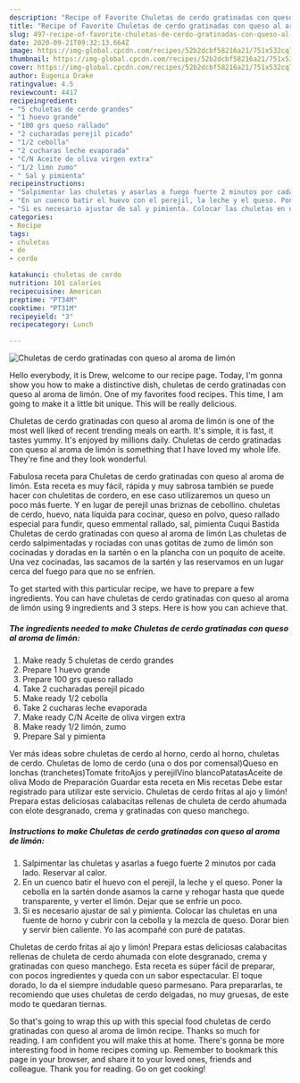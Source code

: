 ```yaml
---
description: "Recipe of Favorite Chuletas de cerdo gratinadas con queso al aroma de limón"
title: "Recipe of Favorite Chuletas de cerdo gratinadas con queso al aroma de limón"
slug: 497-recipe-of-favorite-chuletas-de-cerdo-gratinadas-con-queso-al-aroma-de-limon
date: 2020-09-21T09:32:13.664Z
image: https://img-global.cpcdn.com/recipes/52b2dcbf58216a21/751x532cq70/chuletas-de-cerdo-gratinadas-con-queso-al-aroma-de-limon-foto-principal.jpg
thumbnail: https://img-global.cpcdn.com/recipes/52b2dcbf58216a21/751x532cq70/chuletas-de-cerdo-gratinadas-con-queso-al-aroma-de-limon-foto-principal.jpg
cover: https://img-global.cpcdn.com/recipes/52b2dcbf58216a21/751x532cq70/chuletas-de-cerdo-gratinadas-con-queso-al-aroma-de-limon-foto-principal.jpg
author: Eugenia Drake
ratingvalue: 4.5
reviewcount: 4417
recipeingredient:
- "5 chuletas de cerdo grandes"
- "1 huevo grande"
- "100 grs queso rallado"
- "2 cucharadas perejil picado"
- "1/2 cebolla"
- "2 cucharas leche evaporada"
- "C/N Aceite de oliva virgen extra"
- "1/2 limn zumo"
- " Sal y pimienta"
recipeinstructions:
- "Salpimentar las chuletas y asarlas a fuego fuerte 2 minutos por cada lado. Reservar al calor."
- "En un cuenco batir el huevo con el perejil, la leche y el queso. Poner la cebolla en la sartén donde asamos la carne y rehogar hasta que quede transparente, y verter el limón. Dejar que se enfríe un poco."
- "Si es necesario ajustar de sal y pimienta. Colocar las chuletas en una fuente de horno y cubrir con la cebolla y la mezcla de queso. Dorar bien y servir bien caliente. Yo las acompañé con puré de patatas."
categories:
- Recipe
tags:
- chuletas
- de
- cerdo

katakunci: chuletas de cerdo 
nutrition: 101 calories
recipecuisine: American
preptime: "PT34M"
cooktime: "PT31M"
recipeyield: "3"
recipecategory: Lunch

---
```



![Chuletas de cerdo gratinadas con queso al aroma de limón](https://img-global.cpcdn.com/recipes/52b2dcbf58216a21/751x532cq70/chuletas-de-cerdo-gratinadas-con-queso-al-aroma-de-limon-foto-principal.jpg)

Hello everybody, it is Drew, welcome to our recipe page. Today, I'm gonna show you how to make a distinctive dish, chuletas de cerdo gratinadas con queso al aroma de limón. One of my favorites food recipes. This time, I am going to make it a little bit unique. This will be really delicious.

Chuletas de cerdo gratinadas con queso al aroma de limón is one of the most well liked of recent trending meals on earth. It's simple, it is fast, it tastes yummy. It's enjoyed by millions daily. Chuletas de cerdo gratinadas con queso al aroma de limón is something that I have loved my whole life. They're fine and they look wonderful.

Fabulosa receta para Chuletas de cerdo gratinadas con queso al aroma de limón. Esta receta es muy fácil, rápida y muy sabrosa también se puede hacer con chuletitas de cordero, en ese caso utilizaremos un queso un poco más fuerte. Y en lugar de perejil unas briznas de cebollino. chuletas de cerdo, huevo, nata líquida para cocinar, queso en polvo, queso rallado especial para fundir, queso emmental rallado, sal, pimienta Cuqui Bastida Chuletas de cerdo gratinadas con queso al aroma de limón Las chuletas de cerdo salpimentadas y rociadas con unas gotitas de zumo de limón son cocinadas y doradas en la sartén o en la plancha con un poquito de aceite. Una vez cocinadas, las sacamos de la sartén y las reservamos en un lugar cerca del fuego para que no se enfríen.


To get started with this particular recipe, we have to prepare a few ingredients. You can have chuletas de cerdo gratinadas con queso al aroma de limón using 9 ingredients and 3 steps. Here is how you can achieve that.

<!--inarticleads1-->

##### The ingredients needed to make Chuletas de cerdo gratinadas con queso al aroma de limón:

1. Make ready 5 chuletas de cerdo grandes
1. Prepare 1 huevo grande
1. Prepare 100 grs queso rallado
1. Take 2 cucharadas perejil picado
1. Make ready 1/2 cebolla
1. Take 2 cucharas leche evaporada
1. Make ready C/N Aceite de oliva virgen extra
1. Make ready 1/2 limón, zumo
1. Prepare  Sal y pimienta


Ver más ideas sobre chuletas de cerdo al horno, cerdo al horno, chuletas de cerdo. Chuletas de lomo de cerdo (una o dos por comensal)Queso en lonchas (tranchetes)Tomate fritoAjos y perejilVino blancoPatatasAceite de oliva Modo de Preparación Guardar esta receta en Mis recetas Debe estar registrado para utilizar este servicio. Chuletas de cerdo fritas al ajo y limón! Prepara estas deliciosas calabacitas rellenas de chuleta de cerdo ahumada con elote desgranado, crema y gratinadas con queso manchego. 

<!--inarticleads2-->

##### Instructions to make Chuletas de cerdo gratinadas con queso al aroma de limón:

1. Salpimentar las chuletas y asarlas a fuego fuerte 2 minutos por cada lado. Reservar al calor.
1. En un cuenco batir el huevo con el perejil, la leche y el queso. Poner la cebolla en la sartén donde asamos la carne y rehogar hasta que quede transparente, y verter el limón. Dejar que se enfríe un poco.
1. Si es necesario ajustar de sal y pimienta. Colocar las chuletas en una fuente de horno y cubrir con la cebolla y la mezcla de queso. Dorar bien y servir bien caliente. Yo las acompañé con puré de patatas.


Chuletas de cerdo fritas al ajo y limón! Prepara estas deliciosas calabacitas rellenas de chuleta de cerdo ahumada con elote desgranado, crema y gratinadas con queso manchego. Esta receta es súper fácil de preparar, con pocos ingredientes y queda con un sabor espectacular. El toque dorado, lo da el siempre indudable queso parmesano. Para prepararlas, te recomiendo que uses chuletas de cerdo delgadas, no muy gruesas, de este modo te quedaran tiernas. 

So that's going to wrap this up with this special food chuletas de cerdo gratinadas con queso al aroma de limón recipe. Thanks so much for reading. I am confident you will make this at home. There's gonna be more interesting food in home recipes coming up. Remember to bookmark this page in your browser, and share it to your loved ones, friends and colleague. Thank you for reading. Go on get cooking!
